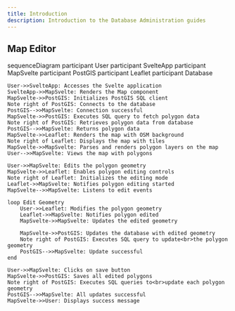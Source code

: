 ```yaml
---
title: Introduction
description: Introduction to the Database Administration guides
---
```


## Map Editor

<!-- ```mermaid -->
sequenceDiagram
participant User
participant SvelteApp
participant MapSvelte
participant PostGIS
participant Leaflet
participant Database

    User->>SvelteApp: Accesses the Svelte application
    SvelteApp->>MapSvelte: Renders the Map component
    MapSvelte->>PostGIS: Initializes PostGIS SQL client
    Note right of PostGIS: Connects to the database
    PostGIS-->>MapSvelte: Connection successful
    MapSvelte->>PostGIS: Executes SQL query to fetch polygon data
    Note right of PostGIS: Retrieves polygon data from database
    PostGIS-->>MapSvelte: Returns polygon data
    MapSvelte->>Leaflet: Renders the map with OSM background
    Note right of Leaflet: Displays the map with tiles
    MapSvelte->>MapSvelte: Parses and renders polygon layers on the map
    User-->>MapSvelte: Views the map with polygons

    User->>MapSvelte: Edits the polygon geometry
    MapSvelte->>Leaflet: Enables polygon editing controls
    Note right of Leaflet: Initializes the editing mode
    Leaflet->>MapSvelte: Notifies polygon editing started
    MapSvelte-->>MapSvelte: Listens to edit events

    loop Edit Geometry
        User->>Leaflet: Modifies the polygon geometry
        Leaflet->>MapSvelte: Notifies polygon edited
        MapSvelte->>MapSvelte: Updates the edited geometry

        MapSvelte->>PostGIS: Updates the database with edited geometry
        Note right of PostGIS: Executes SQL query to update<br>the polygon geometry
        PostGIS-->>MapSvelte: Update successful
    end

    User->>MapSvelte: Clicks on save button
    MapSvelte->>PostGIS: Saves all edited polygons
    Note right of PostGIS: Executes SQL queries to<br>update each polygon geometry
    PostGIS-->>MapSvelte: All updates successful
    MapSvelte->>User: Displays success message
<!-- ``` -->
